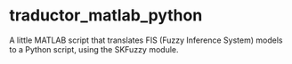 # traductor_matlab_python
A little MATLAB script that translates FIS (Fuzzy Inference System) models to a Python script, using the SKFuzzy module. 

